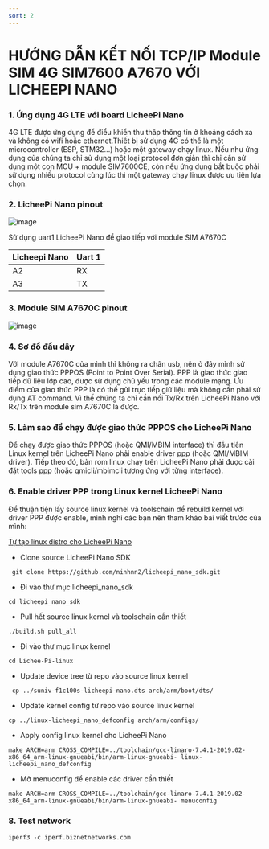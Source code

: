 ```yaml
---
sort: 2
---
```


# HƯỚNG DẪN KẾT NỐI TCP/IP Module SIM 4G SIM7600 A7670 VỚI LICHEEPI NANO

### 1. Ứng dụng 4G LTE với board LicheePi Nano

4G LTE được ứng dụng để điều khiển thu thâp thông tin ở khoảng cách xa và không có wifi
hoặc ethernet.Thiết bị sử dụng 4G có thể là một microcontroller (ESP, STM32...) hoặc một
gateway chạy linux. Nếu như ứng dụng của chúng ta chỉ sử dụng một loại protocol đơn giản
thì chỉ cần sử dụng một con MCU + module SIM7600CE, còn nếu ứng dụng bắt buộc phải sữ dụng
nhiều protocol cùng lúc thì một gateway chạy linux được ưu tiên lựa chọn.

### 2. LicheePi Nano pinout

![image](https://user-images.githubusercontent.com/86546911/176376622-2e869c43-8eb7-49d3-8511-4aeacdd89cd7.png)


Sử dụng uart1 LicheePi Nano để giao tiếp với module SIM A7670C

| Licheepi Nano | Uart 1   |
| ------------- | -------- |
|      A2       |   RX     |
|      A3       |   TX     |



### 3. Module SIM A7670C pinout

![image](https://user-images.githubusercontent.com/86546911/176383066-5a393fcc-4607-436a-b09d-c9017f4b2302.png)

### 4. Sơ đồ đấu dây

Với module A7670C của mình thì không ra chân usb, nên ở đây mình sử dụng giao thức PPPOS (Point to Point Over Serial).
PPP là giao thức giao tiếp dữ liệu lớp cao, được sử dụng chủ yếu trong các module mạng. Ưu điểm của giao thức PPP là
có thể gửi trực tiếp giữ liệu mà không cần phải sử dụng AT command. Vì thế chúng ta chỉ cần nối Tx/Rx trên LicheePi Nano
với Rx/Tx trên module sim A7670C là được.

### 5. Làm sao để chạy được giao thức PPPOS cho LicheePi Nano

Để chạy được giao thức PPPOS (hoặc QMI/MBIM interface) thì đầu tiên Linux kernel trên LicheePi Nano phải enable driver
ppp (hoặc QMI/MBIM driver). Tiếp theo đó, bản rom linux chạy trên LicheePi Nano phải được cài đặt tools ppp (hoặc qmicli/mbimcli
tương ứng với từng interface).

### 6. Enable driver PPP trong Linux kernel LicheePi Nano

Để thuận tiện lấy source linux kernel và toolschain để rebuild kernel với driver PPP được enable, mình nghỉ các bạn nên
tham khảo bài viết trước của mình:

[Tự tạo linux distro cho LicheePi Nano](https://ninhnn2.github.io/study_licheepinano/nano_buildsystem.html)

- Clone source LicheePi Nano SDK
```shell
 git clone https://github.com/ninhnn2/licheepi_nano_sdk.git
```

- Đi vào thư mục licheepi_nano_sdk
```shell
cd licheepi_nano_sdk
```

- Pull hết source linux kernel và toolschain cần thiết
```shell
./build.sh pull_all
```


- Đi vào thư mục linux kernel
```shell
cd Lichee-Pi-linux
```

- Update device tree từ repo vào source linux kernel
```shell
 cp ../suniv-f1c100s-licheepi-nano.dts arch/arm/boot/dts/
```

- Update kernel config từ repo vào source linux kernel
```shell
cp ../linux-licheepi_nano_defconfig arch/arm/configs/
```

- Apply config linux kernel cho LicheePi Nano
```shell
make ARCH=arm CROSS_COMPILE=../toolchain/gcc-linaro-7.4.1-2019.02-x86_64_arm-linux-gnueabi/bin/arm-linux-gnueabi- linux-licheepi_nano_defconfig
```

- Mở menuconfig để enable các driver cần thiết
```shell
make ARCH=arm CROSS_COMPILE=../toolchain/gcc-linaro-7.4.1-2019.02-x86_64_arm-linux-gnueabi/bin/arm-linux-gnueabi- menuconfig
```



### 8. Test network

```shell
iperf3 -c iperf.biznetnetworks.com
```


